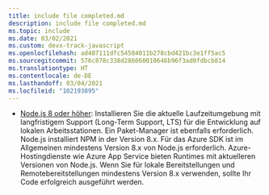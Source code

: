 ```yaml
---
title: include file completed.md
description: include file completed.md
ms.topic: include
ms.date: 03/02/2021
ms.custom: devx-track-javascript
ms.openlocfilehash: ad487111dfc54584011b278cbd421bc3e1ff5ac5
ms.sourcegitcommit: 576c878c338d286060010646b96f3ad0fdbcb814
ms.translationtype: HT
ms.contentlocale: de-DE
ms.lasthandoff: 03/04/2021
ms.locfileid: "102193895"
---
```

* [Node.js 8 oder höher](https://nodejs.org/): Installieren Sie die aktuelle Laufzeitumgebung mit langfristigem Support (Long-Term Support, LTS) für die Entwicklung auf lokalen Arbeitsstationen. Ein Paket-Manager ist ebenfalls erforderlich. Node.js installiert NPM in der Version 8.x. Für das Azure SDK ist im Allgemeinen mindestens Version 8.x von Node.js erforderlich. Azure-Hostingdienste wie Azure App Service bieten Runtimes mit aktuelleren Versionen von Node.js. Wenn Sie für lokale Bereitstellungen und Remotebereitstellungen mindestens Version 8.x verwenden, sollte Ihr Code erfolgreich ausgeführt werden.